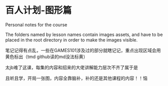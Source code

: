 # 百人计划-图形篇

Personal notes for the course

The folders named by lesson names contain images assets, and have to be placed in the root directory in order to make the images visible.

笔记记得有点乱，一些在GAMES101涉及过的部分就瞎记记，重点出现区域会用黄色标出（tmd github读的md没法标黄）

太jb难了这课，每集的内容和招来的大佬讲解能力层次不齐了属于是

且听且学，开局一张图，内容全靠脑补，补的还是其他课程的内容！！恼
